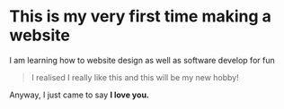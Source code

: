 # This is my very first time making a website

I am learning how to website design as well as software develop for fun
> I realised I really like this and this will be my new hobby! 

Anyway, I just came to say **I love you.** 
